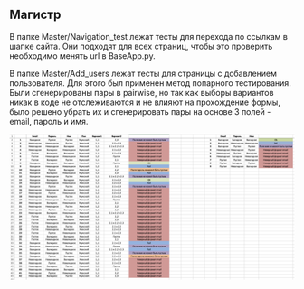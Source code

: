## Магистр
В папке Master/Navigation_test лежат тесты для перехода по ссылкам в шапке сайта. Они подходят для всех страниц, чтобы 
это проверить необходимо менять url в BaseApp.py.

В папке Master/Add_users лежат тесты для страницы с добавлением пользователя. Для этого был применен метод попарного 
тестирования. Были сгенерированы пары в pairwise, но так как выборы вариантов никак в коде не отслеживаются и не влияют 
на прохождение формы, было решено убрать их и сгенерировать пары на основе 3 полей - email, пароль и имя.

![pairwise.png](Img%2Fpairwise.png)